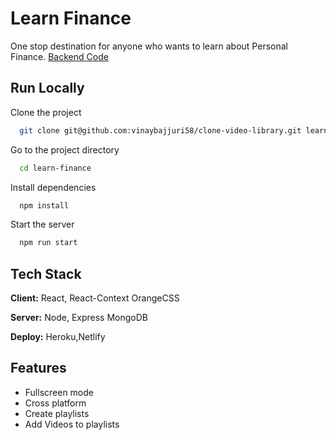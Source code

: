 
# Learn Finance

One stop destination for anyone who wants to learn about Personal Finance.
[Backend Code](https://github.com/vinaybajjuri58/learn-finance-backend/tree/development)


## Run Locally

Clone the project

```bash
  git clone git@github.com:vinaybajjuri58/clone-video-library.git learn-finance
```

Go to the project directory

```bash
  cd learn-finance
```

Install dependencies

```bash
  npm install
```

Start the server

```bash
  npm run start
```

  
## Tech Stack

**Client:** React, React-Context OrangeCSS

**Server:** Node, Express MongoDB

**Deploy:** Heroku,Netlify 

  
## Features

- Fullscreen mode
- Cross platform
- Create playlists
- Add Videos to playlists

  

